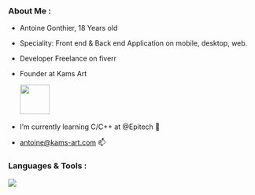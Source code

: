 <h3 align="left"> About Me :</h3>

- Antoine Gonthier, 18 Years old
- Speciality: Front end & Back end Application on mobile, desktop, web.
- Developer Freelance on fiverr
- Founder at Kams Art
  
  <a href ="https://kams-art.com/"><img height="60" src="https://media.discordapp.net/attachments/498933009177903105/1035108805207392266/IMG_9437.png?width=606&height=606"></a>&nbsp;

  
- I’m currently learning C/C++ at @Epitech 🌱
- antoine@kams-art.com 📫

<h3 align="left">Languages & Tools :</h3>
<a href="https://kams-art.com/"><img src="https://skillicons.dev/icons?i=dart,kotlin,swift,firebase,graphql,solidity,ruby,js,docker,kubernetes,perl,express" /></a>
<!---
Antoinegtir/Antoinegtir is a ✨ special ✨ repository because its `README.md` (this file) appears on your GitHub profile.
You can click the Preview link to take a look at your changes.
--->
